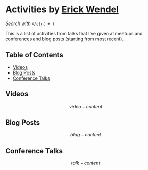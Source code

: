 # Activities by [Erick Wendel](https://twitter.com/erickwendel_)

_Search with `⌘/ctrl + f`_

This is a list of activities from talks that I've given at meetups and conferences and blog posts (starting from most recent).

## Table of Contents

- [Videos](#videos)
- [Blog Posts](#blog-posts)
- [Conference Talks](#blog-posts)

## Videos

$$video-content$$

## Blog Posts

$$blog-content$$

## Conference Talks

$$talk-content$$
